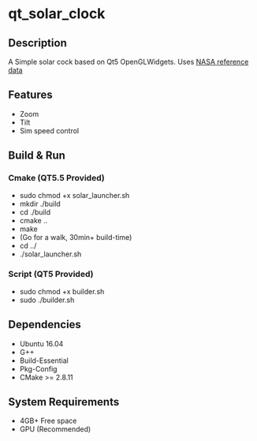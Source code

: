 # qt_solar_clock
## Description
A Simple solar cock based on Qt5 OpenGLWidgets. Uses [NASA reference data](https://omniweb.gsfc.nasa.gov/coho/helios/planet.html)

## Features
- Zoom
- Tilt
- Sim speed control

## Build & Run

### Cmake (QT5.5 Provided)
- sudo chmod +x solar_launcher.sh
- mkdir ./build
- cd ./build
- cmake ..
- make 
- (Go for a walk, 30min+ build-time)
- cd ../
- ./solar_launcher.sh

### Script (QT5 Provided)
- sudo chmod +x builder.sh
- sudo ./builder.sh

## Dependencies
- Ubuntu 16.04
- G++
- Build-Essential
- Pkg-Config
- CMake >= 2.8.11

## System Requirements
- 4GB+ Free space
- GPU (Recommended) 

